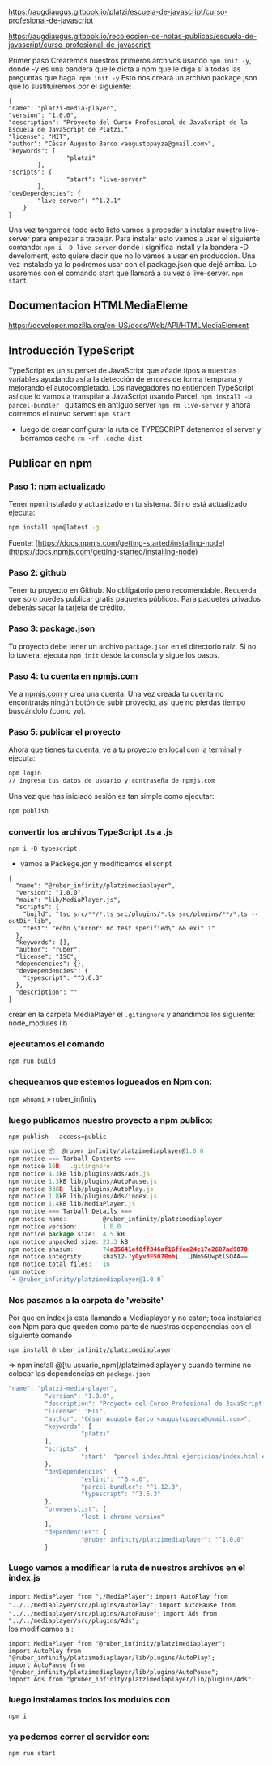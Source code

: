 https://augdiaugus.gitbook.io/platzi/escuela-de-javascript/curso-profesional-de-javascript

https://augdiaugus.gitbook.io/recoleccion-de-notas-publicas/escuela-de-javascript/curso-profesional-de-javascript

Primer paso
Crearemos nuestros primeros archivos usando `npm init -y`, donde -y es una bandera que le dicta a npm que le diga sí a todas las preguntas que haga.
`npm init -y`
Esto nos creará un archivo package.json que lo sustituiremos por el siguiente:
```
{
"name": "platzi-media-player",
"version": "1.0.0",
"description": "Proyecto del Curso Profesional de JavaScript de la Escuela de JavaScript de Platzi.",
"license": "MIT",
"author": "César Augusto Barco <augustopayza@gmail.com>",
"keywords": [
                "platzi"
        ],
"scripts": {
                "start": "live-server"
        },
"devDependencies": {
        "live-server": "^1.2.1"
    }
}
```

Una vez tengamos todo esto listo vamos a proceder a instalar nuestro live-server para empezar a trabajar. Para instalar esto vamos a usar el siguiente comando:
 `npm i -D live-server` 
donde i significa install y la bandera -D develoment, esto quiere decir que no lo vamos a usar en producción. Una vez instalado ya lo podremos usar con el package.json que dejé arriba. Lo usaremos con el comando start que llamará a su vez a live-server.
`npm start `
## Documentacion  HTMLMediaEleme
https://developer.mozilla.org/en-US/docs/Web/API/HTMLMediaElement

## Introducción TypeScript 
TypeScript es un superset de JavaScript que añade tipos a nuestras variables ayudando así a la detección de errores de forma temprana y mejorando el autocompletado.
Los navegadores no entienden TypeScript así que lo vamos a transpilar a JavaScript usando Parcel.
`npm install -D parcel-bundler `
quitamos en antiguo server
`npm rm live-server` 
y ahora corremos el nuevo server:
`npm start`
- luego de crear configurar la ruta de TYPESCRIPT  detenemos el server y  borramos cache 
 `rm -rf .cache dist`


 ## Publicar en npm

 ### Paso 1: npm actualizado

Tener npm instalado y actualizado en tu sistema. Si no está actualizado ejecuta:

```bash
npm install npm@latest -g
```

Fuente: [https://docs.npmjs.com/getting-started/installing-node](https://docs.npmjs.com/getting-started/installing-node)

### Paso 2: github

Tener tu proyecto en Github. No obligatorio pero recomendable. Recuerda que solo puedes publicar gratis paquetes públicos. Para paquetes privados deberás sacar la tarjeta de crédito.

### Paso 3: package.json

Tu proyecto debe tener un archivo `package.json` en el directorio raíz. Si no lo tuviera, ejecuta `npm init` desde la consola y sigue los pasos.

### Paso 4: tu cuenta en npmjs.com

Ve a [npmjs.com](https://www.npmjs.com/) y crea una cuenta. Una vez creada tu cuenta no encontrarás ningún botón de subir proyecto, así que no pierdas tiempo buscándolo \(como yo\).

### Paso 5: publicar el proyecto

Ahora que tienes tu cuenta, ve a tu proyecto en local con la terminal y ejecuta:

```bash
npm login
// ingresa tus datos de usuario y contraseña de npmjs.com
```

Una vez que has iniciado sesión es tan simple como ejecutar:

```bash
npm publish
```
### convertir los archivos TypeScript .ts  a .js 
`npm i -D typescript`
- vamos a Packege.jon y modificamos el script 

```
{
  "name": "@ruber_infinity/platzimediaplayer",
  "version": "1.0.0",
  "main": "lib/MediaPlayer.js",
  "scripts": {
    "build": "tsc src/**/*.ts src/plugins/*.ts src/plugins/**/*.ts --outDir lib",
    "test": "echo \"Error: no test specified\" && exit 1"
  },
  "keywords": [],
  "author": "ruber",
  "license": "ISC",
  "dependencies": {},
  "devDependencies": {
    "typescript": "^3.6.3"
  },
  "description": ""
}
```
crear en la carpeta MediaPlayer el `.gitingnore` y añandimos los siguiente:
`
node_modules
lib
'
### ejecutamos el comando 

`npm run build`

### chequeamos que estemos logueados en Npm con:

`npm whoami`
» ruber_infinity

### luego publicamos nuestro proyecto a npm publico:

`npm publish --access=public`
```JavaScript
npm notice 📦  @ruber_infinity/platzimediaplayer@1.0.0
npm notice === Tarball Contents === 
npm notice 16B   .gitingnore                
npm notice 4.3kB lib/plugins/Ads/Ads.js     
npm notice 1.3kB lib/plugins/AutoPause.js   
npm notice 338B  lib/plugins/AutoPlay.js    
npm notice 1.8kB lib/plugins/Ads/index.js   
npm notice 1.4kB lib/MediaPlayer.js  
npm notice === Tarball Details === 
npm notice name:          @ruber_infinity/platzimediaplayer       
npm notice version:       1.0.0                                   
npm notice package size:  4.5 kB                                  
npm notice unpacked size: 23.3 kB                                 
npm notice shasum:        74a35641ef0ff346af16ffee24c17e2607ad9870
npm notice integrity:     sha512-7yQyv8F507Bmh[...]Nm5GUwptlSQAA==
npm notice total files:   16                                      
npm notice 
`+ @ruber_infinity/platzimediaplayer@1.0.0`

```
### Nos pasamos a la carpeta de 'website' 
Por que en index.js esta llamando a Mediaplayer y no estan;  toca instalarlos con Npm para que queden como parte de nuestras dependencias con el siguiente comando

`npm install @ruber_infinity/platzimediaplayer` 

=> npm install @[tu usuario_npm]/platzimediaplayer y cuando termine no colocar las dependencias en `packege.json`

```JavaScript
"name": "platzi-media-player",
          "version": "1.0.0",
          "description": "Proyecto del Curso Profesional de JavaScript de la Escuela de JavaScript de Platzi.",
          "license": "MIT",
          "author": "César Augusto Barco <augustopayza@gmail.com>",
          "keywords": [
                    "platzi"
          ],
          "scripts": {
                    "start": "parcel index.html ejercicios/index.html ejercicios/**/*.html"
          },
          "devDependencies": {
                    "eslint": "^6.4.0",
                    "parcel-bundler": "^1.12.3",
                    "typescript": "^3.6.3"
          },
          "browserslist": [
                    "last 1 chrome version"
          ],
          "dependencies": {
                    "@ruber_infinity/platzimediaplayer": "^1.0.0"
          }
```
### Luego vamos a modificar la ruta de nuestros archivos en el index.js

`import MediaPlayer from "./MediaPlayer";`
`import AutoPlay from "../../mediaplayer/src/plugins/AutoPlay";`
`import AutoPause from "../../mediaplayer/src/plugins/AutoPause";`
`import Ads from "../../mediaplayer/src/plugins/Ads";`  
los modificamos a :
```
import MediaPlayer from "@ruber_infinity/platzimediaplayer";
import AutoPlay from "@ruber_infinity/platzimediaplayer/lib/plugins/AutoPlay";
import AutoPause from "@ruber_infinity/platzimediaplayer/lib/plugins/AutoPause";
import Ads from "@ruber_infinity/platzimediaplayer/lib/plugins/Ads";  

```
### luego instalamos todos los modulos  con 
`npm i`

### ya podemos correr el servidor con: 
`npm run start`